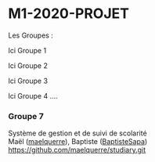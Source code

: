 # M1-2020-PROJET

Les Groupes : 

Ici Groupe 1

Ici Groupe 2

Ici Groupe 3

Ici Groupe 4
....

### Groupe 7

Système de gestion et de suivi de scolarité\
Maël ([maelquerre](https://github.com/maelquerre)), Baptiste ([BaptisteSapa](https://github.com/BaptisteSapa))\
https://github.com/maelquerre/studiary.git
